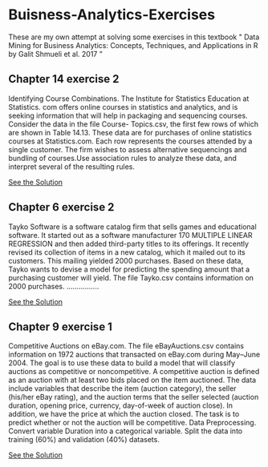 # Buisness-Analytics-Exercises
These are my own attempt at solving some exercises in this textbook " Data Mining for Business Analytics: Concepts, Techniques, and Applications in R by Galit Shmueli et al. 2017 "

Chapter 14 exercise 2
--------------------
Identifying Course Combinations. The Institute for Statistics Education at Statistics.
com offers online courses in statistics and analytics, and is seeking information that
will help in packaging and sequencing courses. Consider the data in the file Course-
Topics.csv, the first few rows of which are shown in Table 14.13. These data are for
purchases of online statistics courses at Statistics.com. Each row represents the courses
attended by a single customer. The firm wishes to assess alternative sequencings and
bundling of courses.Use association rules to analyze these data, and interpret several
of the resulting rules.

[See the Solution](https://github.com/ibkAfolabi/Buisness-Analytics-Exercises/blob/main/132Protocol.R)

Chapter 6 exercise 2
--------------------
Tayko Software is a software catalog firm
that sells games and educational software. It started out as a software manufacturer
170 MULTIPLE LINEAR REGRESSION
and then added third-party titles to its offerings. It recently revised its collection of
items in a new catalog, which it mailed out to its customers. This mailing yielded
2000 purchases. Based on these data, Tayko wants to devise a model for predicting
the spending amount that a purchasing customer will yield. The file Tayko.csv contains
information on 2000 purchases. ................

[See the Solution](https://github.com/ibkAfolabi/Buisness-Analytics-Exercises/blob/main/62.R)

Chapter 9 exercise 1
---------------------

Competitive Auctions on eBay.com. The file eBayAuctions.csv contains information
on 1972 auctions that transacted on eBay.com during May–June 2004. The goal
is to use these data to build a model that will classify auctions as competitive or noncompetitive.
A competitive auction is defined as an auction with at least two bids placed
on the item auctioned. The data include variables that describe the item (auction category),
the seller (his/her eBay rating), and the auction terms that the seller selected
(auction duration, opening price, currency, day-of-week of auction close). In addition,
we have the price at which the auction closed. The task is to predict whether or
not the auction will be competitive.
Data Preprocessing. Convert variable Duration into a categorical variable. Split the
data into training (60%) and validation (40%) datasets.

[See the Solution](https://github.com/ibkAfolabi/Buisness-Analytics-Exercises/blob/main/311ProtocolCodes.R)
